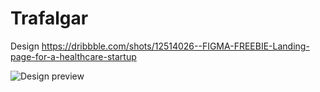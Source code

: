 # Trafalgar
Design https://dribbble.com/shots/12514026--FIGMA-FREEBIE-Landing-page-for-a-healthcare-startup

![Design preview](https://static.dribbble.com/users/404195/screenshots/12514026/media/69e56f7717ff0dd44d8fbdc9c0a4ca24.png)
